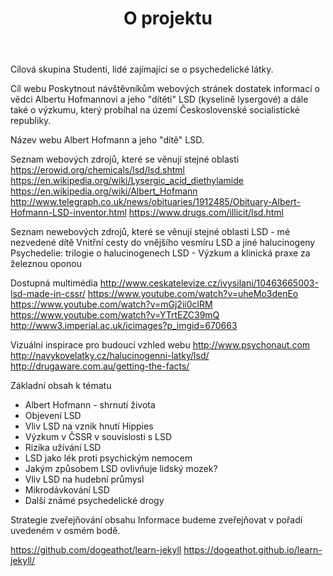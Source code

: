 ﻿---
layout: o projektu page
title: O projektu
---

Cílová skupina
Studenti, lidé zajímající se o psychedelické látky.

Cíl webu
Poskytnout návštěvníkům webových stránek dostatek informací o vědci Albertu Hofmannovi a jeho "dítěti" LSD (kyselině lysergové) a dále také o výzkumu, který probíhal na území Československé socialistické republiky.

Název webu
Albert Hofmann a jeho "dítě" LSD.

Seznam webových zdrojů, které se věnují stejné oblasti
https://erowid.org/chemicals/lsd/lsd.shtml
https://en.wikipedia.org/wiki/Lysergic_acid_diethylamide
https://en.wikipedia.org/wiki/Albert_Hofmann
http://www.telegraph.co.uk/news/obituaries/1912485/Obituary-Albert-Hofmann-LSD-inventor.html
https://www.drugs.com/illicit/lsd.html

Seznam newebových zdrojů, které se věnují stejné oblasti
LSD - mé nezvedené dítě
Vnitřní cesty do vnějšího vesmíru
LSD a jiné halucinogeny
Psychedelie: trilogie o halucinogenech
LSD - Výzkum a klinická praxe za železnou oponou

Dostupná multimédia 
http://www.ceskatelevize.cz/ivysilani/10463665003-lsd-made-in-cssr/
https://www.youtube.com/watch?v=uheMo3denEo
https://www.youtube.com/watch?v=mGj2ii0clRM
https://www.youtube.com/watch?v=YTrtEZC39mQ
http://www3.imperial.ac.uk/icimages?p_imgid=670663

Vizuální inspirace pro budoucí vzhled webu
http://www.psychonaut.com
http://navykovelatky.cz/halucinogenni-latky/lsd/
http://drugaware.com.au/getting-the-facts/

Základní obsah k tématu
- Albert Hofmann - shrnutí života
- Objevení LSD
- Vliv LSD na vznik hnutí Hippies
- Výzkum v ČSSR v souvislosti s LSD
- Rizika užívání LSD
- LSD jako lék proti psychickým nemocem
- Jakým způsobem LSD ovlivňuje lidský mozek?
- Vliv LSD na hudební průmysl
- Mikrodávkování LSD
- Další známé psychedelické drogy

Strategie zveřejňování obsahu 
Informace budeme zveřejňovat v pořadí uvedeném v osmém bodě. 

https://github.com/dogeathot/learn-jekyll
https://dogeathot.github.io/learn-jekyll/